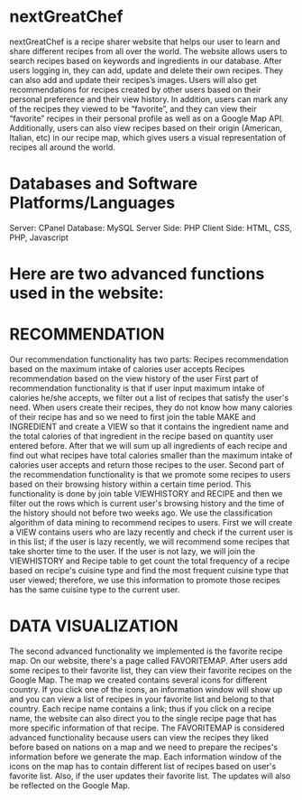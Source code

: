 # nextGreatChef
nextGreatChef is a recipe sharer website that helps our user to learn and share different recipes from all over the world. The website allows users to search recipes based on keywords and ingredients in our database. After users logging in, they can add, update and delete their own recipes. They can also add and update their recipes’s images. Users will also get recommendations for recipes created by other users based on their personal preference and their view history. In addition, users can mark any of the recipes they viewed to be “favorite”, and they can view their “favorite” recipes in their personal profile as well as on a Google Map API. Additionally, users can also view recipes based on their origin (American, Italian, etc) in our recipe map, which gives users a visual representation of recipes all around the world.
# Databases and Software Platforms/Languages
Server: CPanel
Database: MySQL
Server Side: PHP
Client Side: HTML, CSS, PHP, Javascript
# Here are two advanced functions used in the website:
# RECOMMENDATION
Our recommendation functionality has two parts:
Recipes recommendation based on the maximum intake of calories user accepts
Recipes recommendation based on the view history of the user
First part of recommendation functionality is that if user input maximum intake of calories he/she accepts, we filter out a list of recipes that satisfy the user's need. When users create their recipes, they do not know how many calories of their recipe has and so we need to first join the table MAKE and INGREDIENT and create a VIEW so that it contains the ingredient name and the total calories of that ingredient in the recipe based on quantity user entered before. After that we will sum up all ingredients of each recipe and find out what recipes have total calories smaller than the maximum intake of calories user accepts and return those recipes to the user.
Second part of the recommendation functionality is that we promote some recipes to users based on their browsing history within a certain time period. This functionality is done by join table VIEWHISTORY and RECIPE and then we filter out the rows which is current user's browsing history and the time of the history should not before two weeks ago. We use the classification algorithm of data mining to recommend recipes to users. First we will create a VIEW contains users who are lazy recently and check if the current user is in this list; if the user is lazy recently, we will recommend some recipes that take shorter time to the user. If the user is not lazy, we will join the VIEWHISTORY and Recipe table to get count the total frequency of a recipe based on recipe's cuisine type and find the most frequent cuisine type that user viewed; therefore, we use this information to promote those recipes has the same cuisine type to the current user.
# DATA VISUALIZATION
The second advanced functionality we implemented is the favorite recipe map. On our website, there's a page called FAVORITEMAP. After users add some recipes to their favorite list, they can view their favorite recipes on the Google Map. The map we created contains several icons for different country. If you click one of the icons, an information window will show up and you can view a list of recipes in your favorite list and belong to that country. Each recipe name contains a link; thus if you click on a recipe name, the website can also direct you to the single recipe page that has more specific information of that recipe. The FAVORITEMAP is considered advanced functionality because users can view the recipes they liked before based on nations on a map and we need to prepare the recipes's information before we generate the map. Each information window of the icons on the map has to contain different list of recipes based on user's favorite list. Also, if the user updates their favorite list. The updates will also be reflected on the Google Map.

